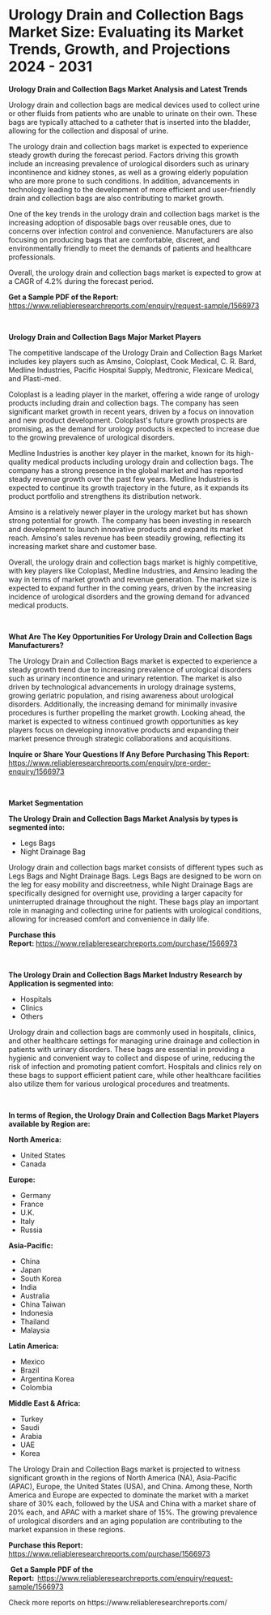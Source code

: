 <p><h1>Urology Drain and Collection Bags Market Size: Evaluating its Market Trends, Growth, and Projections 2024 - 2031</h1></p><p><strong>Urology Drain and Collection Bags Market Analysis and Latest Trends</strong></p>
<p><p>Urology drain and collection bags are medical devices used to collect urine or other fluids from patients who are unable to urinate on their own. These bags are typically attached to a catheter that is inserted into the bladder, allowing for the collection and disposal of urine.</p><p>The urology drain and collection bags market is expected to experience steady growth during the forecast period. Factors driving this growth include an increasing prevalence of urological disorders such as urinary incontinence and kidney stones, as well as a growing elderly population who are more prone to such conditions. In addition, advancements in technology leading to the development of more efficient and user-friendly drain and collection bags are also contributing to market growth.</p><p>One of the key trends in the urology drain and collection bags market is the increasing adoption of disposable bags over reusable ones, due to concerns over infection control and convenience. Manufacturers are also focusing on producing bags that are comfortable, discreet, and environmentally friendly to meet the demands of patients and healthcare professionals.</p><p>Overall, the urology drain and collection bags market is expected to grow at a CAGR of 4.2% during the forecast period.</p></p>
<p><strong>Get a Sample PDF of the Report:&nbsp;</strong> <a href="https://www.reliableresearchreports.com/enquiry/request-sample/1566973">https://www.reliableresearchreports.com/enquiry/request-sample/1566973</a></p>
<p>&nbsp;</p>
<p><strong>Urology Drain and Collection Bags Major Market Players</strong></p>
<p><p>The competitive landscape of the Urology Drain and Collection Bags Market includes key players such as Amsino, Coloplast, Cook Medical, C. R. Bard, Medline Industries, Pacific Hospital Supply, Medtronic, Flexicare Medical, and Plasti-med.</p><p>Coloplast is a leading player in the market, offering a wide range of urology products including drain and collection bags. The company has seen significant market growth in recent years, driven by a focus on innovation and new product development. Coloplast's future growth prospects are promising, as the demand for urology products is expected to increase due to the growing prevalence of urological disorders.</p><p>Medline Industries is another key player in the market, known for its high-quality medical products including urology drain and collection bags. The company has a strong presence in the global market and has reported steady revenue growth over the past few years. Medline Industries is expected to continue its growth trajectory in the future, as it expands its product portfolio and strengthens its distribution network.</p><p>Amsino is a relatively newer player in the urology market but has shown strong potential for growth. The company has been investing in research and development to launch innovative products and expand its market reach. Amsino's sales revenue has been steadily growing, reflecting its increasing market share and customer base.</p><p>Overall, the urology drain and collection bags market is highly competitive, with key players like Coloplast, Medline Industries, and Amsino leading the way in terms of market growth and revenue generation. The market size is expected to expand further in the coming years, driven by the increasing incidence of urological disorders and the growing demand for advanced medical products.</p></p>
<p>&nbsp;</p>
<p><strong>What Are The Key Opportunities For Urology Drain and Collection Bags Manufacturers?</strong></p>
<p><p>The Urology Drain and Collection Bags market is expected to experience a steady growth trend due to increasing prevalence of urological disorders such as urinary incontinence and urinary retention. The market is also driven by technological advancements in urology drainage systems, growing geriatric population, and rising awareness about urological disorders. Additionally, the increasing demand for minimally invasive procedures is further propelling the market growth. Looking ahead, the market is expected to witness continued growth opportunities as key players focus on developing innovative products and expanding their market presence through strategic collaborations and acquisitions.</p></p>
<p><strong>Inquire or Share Your Questions If Any Before Purchasing This Report:</strong> <a href="https://www.reliableresearchreports.com/enquiry/pre-order-enquiry/1566973">https://www.reliableresearchreports.com/enquiry/pre-order-enquiry/1566973</a></p>
<p>&nbsp;</p>
<p><strong>Market Segmentation</strong></p>
<p><strong>The Urology Drain and Collection Bags Market Analysis by types is segmented into:</strong></p>
<p><ul><li>Legs Bags</li><li>Night Drainage Bag</li></ul></p>
<p><p>Urology drain and collection bags market consists of different types such as Legs Bags and Night Drainage Bags. Legs Bags are designed to be worn on the leg for easy mobility and discreetness, while Night Drainage Bags are specifically designed for overnight use, providing a larger capacity for uninterrupted drainage throughout the night. These bags play an important role in managing and collecting urine for patients with urological conditions, allowing for increased comfort and convenience in daily life.</p></p>
<p><strong>Purchase this Report:&nbsp;</strong><a href="https://www.reliableresearchreports.com/purchase/1566973">https://www.reliableresearchreports.com/purchase/1566973</a></p>
<p>&nbsp;</p>
<p><strong>The Urology Drain and Collection Bags Market Industry Research by Application is segmented into:</strong></p>
<p><ul><li>Hospitals</li><li>Clinics</li><li>Others</li></ul></p>
<p><p>Urology drain and collection bags are commonly used in hospitals, clinics, and other healthcare settings for managing urine drainage and collection in patients with urinary disorders. These bags are essential in providing a hygienic and convenient way to collect and dispose of urine, reducing the risk of infection and promoting patient comfort. Hospitals and clinics rely on these bags to support efficient patient care, while other healthcare facilities also utilize them for various urological procedures and treatments.</p></p>
<p>&nbsp;</p>
<p><strong>In terms of Region, the Urology Drain and Collection Bags Market Players available by Region are:</strong></p>
<p>
    <p> <strong> North America: </strong>
        <ul>
            <li>United States</li>
            <li>Canada</li>
        </ul>
        </p> 
    <p> <strong> Europe: </strong>
        <ul>
            <li>Germany</li>
            <li>France</li>
            <li>U.K.</li>
            <li>Italy</li>
            <li>Russia</li>
        </ul>
        </p> 
    <p> <strong> Asia-Pacific: </strong>
        <ul>
            <li>China</li>
            <li>Japan</li>
            <li>South Korea</li>
            <li>India</li>
            <li>Australia</li>
            <li>China Taiwan</li>
            <li>Indonesia</li>
            <li>Thailand</li>
            <li>Malaysia</li>
        </ul>
        </p> 
    <p> <strong> Latin America: </strong>
        <ul>
            <li>Mexico</li>
            <li>Brazil</li>
            <li>Argentina Korea</li>
            <li>Colombia</li>
        </ul>
        </p> 
    <p> <strong> Middle East & Africa: </strong>
        <ul>
            <li>Turkey</li>
            <li>Saudi</li>
            <li>Arabia</li>
            <li>UAE</li>
            <li>Korea</li>
        </ul>
    </p>
    </p>
<p><p>The Urology Drain and Collection Bags market is projected to witness significant growth in the regions of North America (NA), Asia-Pacific (APAC), Europe, the United States (USA), and China. Among these, North America and Europe are expected to dominate the market with a market share of 30% each, followed by the USA and China with a market share of 20% each, and APAC with a market share of 15%. The growing prevalence of urological disorders and an aging population are contributing to the market expansion in these regions.</p></p>
<p><strong>Purchase this Report: </strong><a href="https://www.reliableresearchreports.com/purchase/1566973">https://www.reliableresearchreports.com/purchase/1566973</a></p>
<p>&nbsp;<strong>Get a Sample PDF of the Report:&nbsp;&nbsp;</strong><a href="https://www.reliableresearchreports.com/enquiry/request-sample/1566973">https://www.reliableresearchreports.com/enquiry/request-sample/1566973</a></p>
<p><strong></strong></p>
<p>Check more reports on https://www.reliableresearchreports.com/</p>